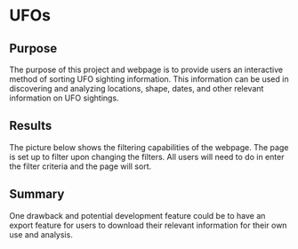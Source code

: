 # UFOs

## Purpose
The purpose of this project and webpage is to provide users an interactive method of sorting UFO sighting information. This information can be used in discovering and analyzing locations, shape, dates, and other relevant information on UFO sightings.

## Results
The picture below shows the filtering capabilities of the webpage. The page is set up to filter upon changing the filters. All users will need to do in enter the filter criteria and the page will sort.


## Summary

One drawback and potential development feature could be to have an export feature for users to download their relevant information for their own use and analysis.